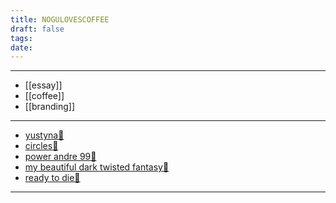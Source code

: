 ```yaml
---
title: NOGULOVESCOFFEE
draft: false
tags: 
date:
---
```


---
- [[essay]]
- [[coffee]]
- [[branding]]
---
- [yustyna🎵](https://music.apple.com/us/album/yustyna/1756056965?l=ko)
- [circles🎵](https://music.apple.com/us/album/circles-deluxe/1501337739?l=ko)
- [power andre 99🎵](https://music.apple.com/us/album/power-andre-99/1722036147?l=ko)
- [my beautiful dark twisted fantasy🎵](https://music.apple.com/us/album/my-beautiful-dark-twisted-fantasy/1440742903?l=ko)
- [ready to die🎵](https://music.apple.com/us/album/ready-to-die-the-remaster/204669326?l=ko)

---
